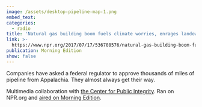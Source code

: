 ```yaml
---
image: /assets/desktop-pipeline-map-1.png
embed_text:
categories:
  - radio
title: 'Natural gas building boom fuels climate worries, enrages landowners'
link: >-
  https://www.npr.org/2017/07/17/536708576/natural-gas-building-boom-fuels-climate-worries-enrages-landowners
publication: Morning Edition
show: false
---
```


Companies have asked a federal regulator to approve thousands of miles of pipeline from Appalachia. They almost always get their way.

Multimedia collaboration with [the Center for Public Integrity](https://www.publicintegrity.org/2017/07/17/20982/natural-gas-building-boom-fuels-climate-worries-enrages-landowners). Ran on NPR.org and [aired on Morning Edition](http://www.npr.org/templates/transcript/transcript.php?storyId=536708576).